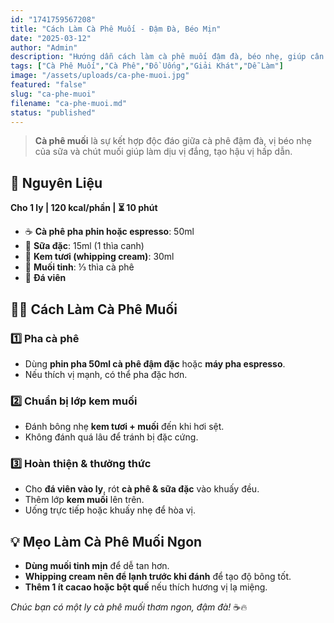 ```yaml
---
id: "1741759567208"
title: "Cách Làm Cà Phê Muối - Đậm Đà, Béo Mịn"
date: "2025-03-12"
author: "Admin"
description: "Hướng dẫn cách làm cà phê muối đậm đà, béo nhẹ, giúp cân bằng vị đắng và tạo hậu vị hấp dẫn."
tags: ["Cà Phê Muối","Cà Phê","Đồ Uống","Giải Khát","Dễ Làm"]
image: "/assets/uploads/ca-phe-muoi.jpg"
featured: "false"
slug: "ca-phe-muoi"
filename: "ca-phe-muoi.md"
status: "published"
---
```

> **Cà phê muối** là sự kết hợp độc đáo giữa cà phê đậm đà, vị béo nhẹ của sữa và chút muối giúp làm dịu vị đắng, tạo hậu vị hấp dẫn.

## 🛒 **Nguyên Liệu**  
**Cho 1 ly | 120 kcal/phần | ⏳ 10 phút**  

- ☕ **Cà phê pha phin hoặc espresso**: 50ml  
- 🥛 **Sữa đặc**: 15ml (1 thìa canh)  
- 🥄 **Kem tươi (whipping cream)**: 30ml  
- 🧂 **Muối tinh**: ⅓ thìa cà phê  
- 🧊 **Đá viên**  

## 👩‍🍳 **Cách Làm Cà Phê Muối**  

### 1️⃣ **Pha cà phê**  
- Dùng **phin pha 50ml cà phê đậm đặc** hoặc **máy pha espresso**.  
- Nếu thích vị mạnh, có thể pha đặc hơn.  

### 2️⃣ **Chuẩn bị lớp kem muối**  
- Đánh bông nhẹ **kem tươi + muối** đến khi hơi sệt.  
- Không đánh quá lâu để tránh bị đặc cứng.  

### 3️⃣ **Hoàn thiện & thưởng thức**  
- Cho **đá viên vào ly**, rót **cà phê & sữa đặc** vào khuấy đều.  
- Thêm lớp **kem muối** lên trên.  
- Uống trực tiếp hoặc khuấy nhẹ để hòa vị.  

## 💡 **Mẹo Làm Cà Phê Muối Ngon**  
- **Dùng muối tinh mịn** để dễ tan hơn.  
- **Whipping cream nên để lạnh trước khi đánh** để tạo độ bông tốt.  
- **Thêm 1 ít cacao hoặc bột quế** nếu thích hương vị lạ miệng.  

*Chúc bạn có một ly cà phê muối thơm ngon, đậm đà!* ☕🔥